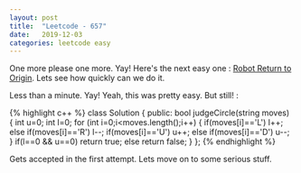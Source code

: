 ```yaml
---
layout: post
title:  "Leetcode - 657"
date:   2019-12-03
categories: leetcode easy
---
```

One more please one more. Yay! Here's the next easy one : [Robot Return to Origin](https://leetcode.com/problems/robot-return-to-origin/ "Robot Return to Origin"). Lets see how quickly can we do it.
 
Less than a minute. Yay! Yeah, this was pretty easy. But still! :


{% highlight c++ %}
class Solution {
public:
    bool judgeCircle(string moves) {
        int u=0;
        int l=0;
        for (int i=0;i<moves.length();i++)
        {
            if(moves[i]=='L')
                l++;
            else if(moves[i]=='R')
                l--;
            if(moves[i]=='U')
                u++;
            else if(moves[i]=='D')
                u--;
        }
        if(l==0 && u==0)
            return true;
        else
            return false;
    }
};
{% endhighlight %}

Gets accepted in the first attempt. Lets move on to some serious stuff.
